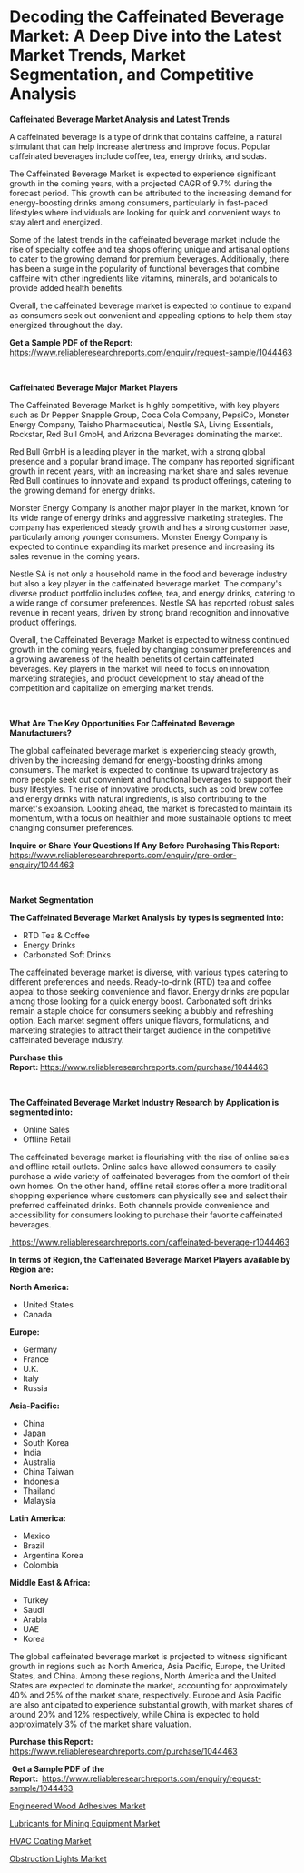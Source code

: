 <p><h1>Decoding the Caffeinated Beverage Market: A Deep Dive into the Latest Market Trends, Market Segmentation, and Competitive Analysis</h1></p><p><strong>Caffeinated Beverage Market Analysis and Latest Trends</strong></p>
<p><p>A caffeinated beverage is a type of drink that contains caffeine, a natural stimulant that can help increase alertness and improve focus. Popular caffeinated beverages include coffee, tea, energy drinks, and sodas.</p><p>The Caffeinated Beverage Market is expected to experience significant growth in the coming years, with a projected CAGR of 9.7% during the forecast period. This growth can be attributed to the increasing demand for energy-boosting drinks among consumers, particularly in fast-paced lifestyles where individuals are looking for quick and convenient ways to stay alert and energized.</p><p>Some of the latest trends in the caffeinated beverage market include the rise of specialty coffee and tea shops offering unique and artisanal options to cater to the growing demand for premium beverages. Additionally, there has been a surge in the popularity of functional beverages that combine caffeine with other ingredients like vitamins, minerals, and botanicals to provide added health benefits.</p><p>Overall, the caffeinated beverage market is expected to continue to expand as consumers seek out convenient and appealing options to help them stay energized throughout the day.</p></p>
<p><strong>Get a Sample PDF of the Report:&nbsp;</strong> <a href="https://www.reliableresearchreports.com/enquiry/request-sample/1044463">https://www.reliableresearchreports.com/enquiry/request-sample/1044463</a></p>
<p>&nbsp;</p>
<p><strong>Caffeinated Beverage Major Market Players</strong></p>
<p><p>The Caffeinated Beverage Market is highly competitive, with key players such as Dr Pepper Snapple Group, Coca Cola Company, PepsiCo, Monster Energy Company, Taisho Pharmaceutical, Nestle SA, Living Essentials, Rockstar, Red Bull GmbH, and Arizona Beverages dominating the market.</p><p>Red Bull GmbH is a leading player in the market, with a strong global presence and a popular brand image. The company has reported significant growth in recent years, with an increasing market share and sales revenue. Red Bull continues to innovate and expand its product offerings, catering to the growing demand for energy drinks.</p><p>Monster Energy Company is another major player in the market, known for its wide range of energy drinks and aggressive marketing strategies. The company has experienced steady growth and has a strong customer base, particularly among younger consumers. Monster Energy Company is expected to continue expanding its market presence and increasing its sales revenue in the coming years.</p><p>Nestle SA is not only a household name in the food and beverage industry but also a key player in the caffeinated beverage market. The company's diverse product portfolio includes coffee, tea, and energy drinks, catering to a wide range of consumer preferences. Nestle SA has reported robust sales revenue in recent years, driven by strong brand recognition and innovative product offerings.</p><p>Overall, the Caffeinated Beverage Market is expected to witness continued growth in the coming years, fueled by changing consumer preferences and a growing awareness of the health benefits of certain caffeinated beverages. Key players in the market will need to focus on innovation, marketing strategies, and product development to stay ahead of the competition and capitalize on emerging market trends.</p></p>
<p>&nbsp;</p>
<p><strong>What Are The Key Opportunities For Caffeinated Beverage Manufacturers?</strong></p>
<p><p>The global caffeinated beverage market is experiencing steady growth, driven by the increasing demand for energy-boosting drinks among consumers. The market is expected to continue its upward trajectory as more people seek out convenient and functional beverages to support their busy lifestyles. The rise of innovative products, such as cold brew coffee and energy drinks with natural ingredients, is also contributing to the market's expansion. Looking ahead, the market is forecasted to maintain its momentum, with a focus on healthier and more sustainable options to meet changing consumer preferences.</p></p>
<p><strong>Inquire or Share Your Questions If Any Before Purchasing This Report:</strong> <a href="https://www.reliableresearchreports.com/enquiry/pre-order-enquiry/1044463">https://www.reliableresearchreports.com/enquiry/pre-order-enquiry/1044463</a></p>
<p>&nbsp;</p>
<p><strong>Market Segmentation</strong></p>
<p><strong>The Caffeinated Beverage Market Analysis by types is segmented into:</strong></p>
<p><ul><li>RTD Tea & Coffee</li><li>Energy Drinks</li><li>Carbonated Soft Drinks</li></ul></p>
<p><p>The caffeinated beverage market is diverse, with various types catering to different preferences and needs. Ready-to-drink (RTD) tea and coffee appeal to those seeking convenience and flavor. Energy drinks are popular among those looking for a quick energy boost. Carbonated soft drinks remain a staple choice for consumers seeking a bubbly and refreshing option. Each market segment offers unique flavors, formulations, and marketing strategies to attract their target audience in the competitive caffeinated beverage industry.</p></p>
<p><strong>Purchase this Report:&nbsp;</strong><a href="https://www.reliableresearchreports.com/purchase/1044463">https://www.reliableresearchreports.com/purchase/1044463</a></p>
<p>&nbsp;</p>
<p><strong>The Caffeinated Beverage Market Industry Research by Application is segmented into:</strong></p>
<p><ul><li>Online Sales</li><li>Offline Retail</li></ul></p>
<p><p>The caffeinated beverage market is flourishing with the rise of online sales and offline retail outlets. Online sales have allowed consumers to easily purchase a wide variety of caffeinated beverages from the comfort of their own homes. On the other hand, offline retail stores offer a more traditional shopping experience where customers can physically see and select their preferred caffeinated drinks. Both channels provide convenience and accessibility for consumers looking to purchase their favorite caffeinated beverages.</p></p>
<p><a href="https://www.reliableresearchreports.com/caffeinated-beverage-r1044463">&nbsp;https://www.reliableresearchreports.com/caffeinated-beverage-r1044463</a></p>
<p><strong>In terms of Region, the Caffeinated Beverage Market Players available by Region are:</strong></p>
<p>
    <p> <strong> North America: </strong>
        <ul>
            <li>United States</li>
            <li>Canada</li>
        </ul>
        </p> 
    <p> <strong> Europe: </strong>
        <ul>
            <li>Germany</li>
            <li>France</li>
            <li>U.K.</li>
            <li>Italy</li>
            <li>Russia</li>
        </ul>
        </p> 
    <p> <strong> Asia-Pacific: </strong>
        <ul>
            <li>China</li>
            <li>Japan</li>
            <li>South Korea</li>
            <li>India</li>
            <li>Australia</li>
            <li>China Taiwan</li>
            <li>Indonesia</li>
            <li>Thailand</li>
            <li>Malaysia</li>
        </ul>
        </p> 
    <p> <strong> Latin America: </strong>
        <ul>
            <li>Mexico</li>
            <li>Brazil</li>
            <li>Argentina Korea</li>
            <li>Colombia</li>
        </ul>
        </p> 
    <p> <strong> Middle East & Africa: </strong>
        <ul>
            <li>Turkey</li>
            <li>Saudi</li>
            <li>Arabia</li>
            <li>UAE</li>
            <li>Korea</li>
        </ul>
    </p>
    </p>
<p><p>The global caffeinated beverage market is projected to witness significant growth in regions such as North America, Asia Pacific, Europe, the United States, and China. Among these regions, North America and the United States are expected to dominate the market, accounting for approximately 40% and 25% of the market share, respectively. Europe and Asia Pacific are also anticipated to experience substantial growth, with market shares of around 20% and 12% respectively, while China is expected to hold approximately 3% of the market share valuation.</p></p>
<p><strong>Purchase this Report: </strong><a href="https://www.reliableresearchreports.com/purchase/1044463">https://www.reliableresearchreports.com/purchase/1044463</a></p>
<p>&nbsp;<strong>Get a Sample PDF of the Report:&nbsp;&nbsp;</strong><a href="https://www.reliableresearchreports.com/enquiry/request-sample/1044463">https://www.reliableresearchreports.com/enquiry/request-sample/1044463</a></p>
<p><strong></strong></p>
<p><p><a href="https://forested-sushi-9b0.notion.site/Engineered-Wood-Adhesives-Market-Research-Report-Reveals-The-Latest-Trends-And-Opportunities-of-this-1d668ef7043143f3a118821f0eac9db8">Engineered Wood Adhesives Market</a></p><p><a href="https://summer-dogwood-3e9.notion.site/Lubricants-for-Mining-Equipment-Market-Size-Growth-Outlook-from-2024-to-2031-projecting-at-Market--eecfb7aeb9454475aae1c1da86443d05">Lubricants for Mining Equipment Market</a></p><p><a href="https://lydian-appliance-61d.notion.site/HVAC-Coating-Market-Size-and-Examines-its-Market-Scope-with-a-Primary-Focus-on-Growth-Opportunitie-4a0881c553b84070be811c846cd9764e">HVAC Coating Market</a></p><p><a href="https://view.publitas.com/reportprime-1/obstruction-lights-market-offer-valuable-insights-into-market-size-market-share-market-trends-and-projections-spanning-from-2024-to-2031/">Obstruction Lights Market</a></p></p>